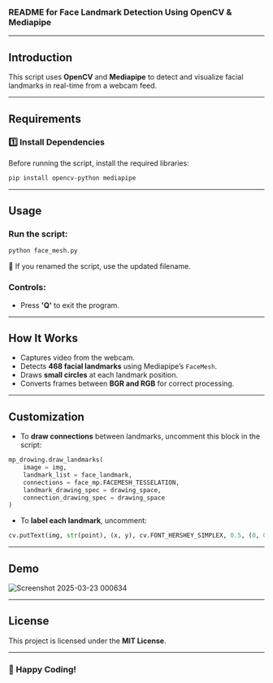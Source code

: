 ### **README for Face Landmark Detection Using OpenCV & Mediapipe**  

---

## **Introduction**  
This script uses **OpenCV** and **Mediapipe** to detect and visualize facial landmarks in real-time from a webcam feed.  

---

## **Requirements**  
### **1️⃣ Install Dependencies**  
Before running the script, install the required libraries:  

```bash
pip install opencv-python mediapipe
```

---

## **Usage**  
### **Run the script:**  
```bash
python face_mesh.py
```
📌 If you renamed the script, use the updated filename.  

### **Controls:**  
- Press **'Q'** to exit the program.  

---

## **How It Works**  
- Captures video from the webcam.  
- Detects **468 facial landmarks** using Mediapipe’s `FaceMesh`.  
- Draws **small circles** at each landmark position.  
- Converts frames between **BGR and RGB** for correct processing.  

---

## **Customization**  
- To **draw connections** between landmarks, uncomment this block in the script:  

```python
mp_drowing.draw_landmarks(
    image = img,
    landmark_list = face_landmark,
    connections = face_mp.FACEMESH_TESSELATION,
    landmark_drawing_spec = drawing_space,
    connection_drawing_spec = drawing_space
)
```

- To **label each landmark**, uncomment:  

```python
cv.putText(img, str(point), (x, y), cv.FONT_HERSHEY_SIMPLEX, 0.5, (0, 0, 255), 1)
```

---

## **Demo**  
  ![Screenshot 2025-03-23 000634](https://github.com/user-attachments/assets/25898410-2439-4daa-a089-46c11d44abfb)

---

## **License**  
This project is licensed under the **MIT License**.  

---

### **🚀 Happy Coding!**  
